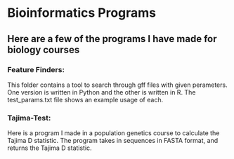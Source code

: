 # Bioinformatics Programs
## Here are a few of the programs I have made for biology courses

### Feature Finders:
This folder contains a tool to search through gff files with given perameters. One version is written in Python and the other is written in R. The test_params.txt file shows an example usage of each. 

### Tajima-Test:
Here is a program I made in a population genetics course to calculate the Tajima D statistic. The program takes in sequences in FASTA format, and returns the Tajima D statistic.
